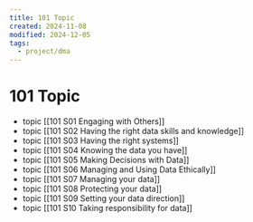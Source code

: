 ```yaml
---
title: 101 Topic
created: 2024-11-08
modified: 2024-12-05
tags:
  - project/dma
---
```

# 101 Topic
- topic [[101 S01 Engaging with Others]]
- topic [[101 S02 Having the right data skills and knowledge]]
- topic [[101 S03 Having the right systems]]
- topic [[101 S04 Knowing the data you have]]
- topic [[101 S05 Making Decisions with Data]]
- topic [[101 S06 Managing and Using Data Ethically]]
- topic [[101 S07 Managing your data]]
- topic [[101 S08 Protecting your data]]
- topic [[101 S09 Setting your data direction]]
- topic [[101 S10 Taking responsibility for data]]